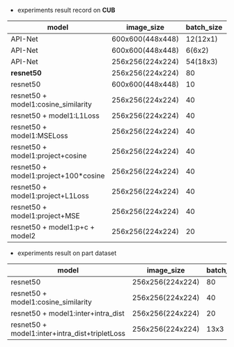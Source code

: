 
- experiments result record on **CUB**

| model                                | image_size       | batch_size | accuracy  | epoch | dataset | date | id     |
| ------------------------------------ | ---------------- | ---------- | --------- | ----- | ------- | ---- | ------ |
| API-Net                              | 600x600(448x448) | 12(12x1)   | 68.36%    | -     | full    | 3.17 |        |
| API-Net                              | 600x600(448x448) | 6(6x2)     | 84.1%     | 204   | full    | 3.17 |        |
| API-Net                              | 256x256(224x224) | 54(18x3)   | 78.65%    | 224   | full    | 3.19 |        |
| **resnet50**                         | 256x256(224x224) | 80         | **77.5%** | 50    | full    | 3.19 | 4698b0 |
| resnet50                             | 600x600(448x448) | 10         | ==83.4%== | 50    | full    | 3.18 |        |
| resnet50 + model1:cosine_similarity  | 256x256(224x224) | 40         | 80.1%     | 90    | full    | 3.21 |        |
| resnet50 + model1:L1Loss             | 256x256(224x224) | 40         | 79.1%     | 100   | full    | 3.22 |        |
| resnet50 + model1:MSELoss            | 256x256(224x224) | 40         | 78.7%     | 90    | full    | 3.22 |        |
| resnet50 + model1:project+cosine     | 256x256(224x224) | 40         | 80.0%     | 90    | full    | 3.22 |        |
| resnet50 + model1:project+100*cosine | 256x256(224x224) | 40         | 81.0%     | 200   | full    | 3.23 |        |
| resnet50 + model1:project+L1Loss     | 256x256(224x224) | 40         | 79.5%     | 50    | full    | 3.22 |        |
| resnet50 + model1:project+MSE        | 256x256(224x224) | 40         | --        | --    | full    | 3.22 |        |
| resnet50 + model1:p+c + model2       | 256x256(224x224) | 20         | 77.7%     | 500   | full    | 3.24 |        |

- experiments result on part dataset

| model                                          | image_size       | batch_size | accuracy | epoch | dataset | date | id  |
| ---------------------------------------------- | ---------------- | ---------- | -------- | ----- | ------- | ---- | --- |
| resnet50                                       | 256x256(224x224) | 80         | 88.8%    | 50    | part    | 3.19 |     |
| resnet50 + model1:cosine_similarity            | 256x256(224x224) | 40         | 90%      | 30    | part    | 3.21 |     |
| resnet50 + model1:inter+intra_dist             | 256x256(224x224) | 20         | 90.2%    | 100   | part    | 3.29 |     |
| resnet50 + model1:inter+intra_dist+tripletLoss | 256x256(224x224) | 13x3       | 91.6%    | 50    | part    | 3.30 |     |
